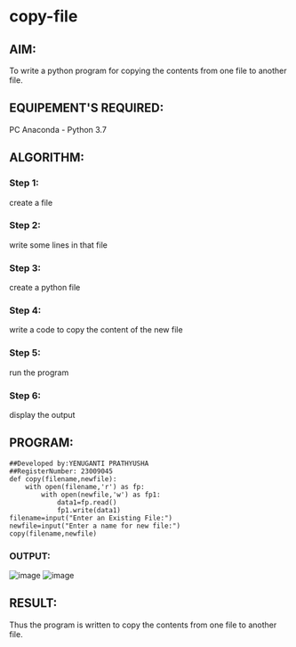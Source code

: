 # copy-file
## AIM:
To write a python program for copying the contents from one file to another file.
## EQUIPEMENT'S REQUIRED: 
PC
Anaconda - Python 3.7
## ALGORITHM: 
### Step 1:
create a file

### Step 2: 
write some lines in that file
 
### Step 3: 
create a python file

### Step 4: 
write a code to copy the  content of the  new file

### Step 5: 
run the program

### Step 6: 
display the output

## PROGRAM:
```
##Developed by:YENUGANTI PRATHYUSHA
##RegisterNumber: 23009045
def copy(filename,newfile):
    with open(filename,'r') as fp:
        with open(newfile,'w') as fp1:
            data1=fp.read()
            fp1.write(data1)
filename=input("Enter an Existing File:")
newfile=input("Enter a name for new file:")
copy(filename,newfile)
```
### OUTPUT:
![image](https://github.com/prathyusharavi/copy-file/assets/147474424/7355252f-764f-433c-9270-f5a89fced834)
![image](https://github.com/prathyusharavi/copy-file/assets/147474424/46982cdb-9745-4a75-9ba5-ff85f50fa2ed)

## RESULT:
Thus the program is written to copy the contents from one file to another file.
